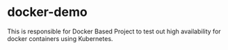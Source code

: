 # docker-demo
This is responsible for Docker Based Project to test out high availability for docker containers using Kubernetes.
